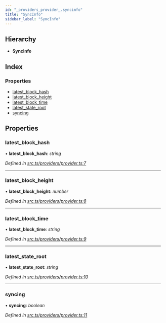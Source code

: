 ```yaml
---
id: "_providers_provider_.syncinfo"
title: "SyncInfo"
sidebar_label: "SyncInfo"
---
```


## Hierarchy

* **SyncInfo**

## Index

### Properties

* [latest_block_hash](_providers_provider_.syncinfo.md#latest_block_hash)
* [latest_block_height](_providers_provider_.syncinfo.md#latest_block_height)
* [latest_block_time](_providers_provider_.syncinfo.md#latest_block_time)
* [latest_state_root](_providers_provider_.syncinfo.md#latest_state_root)
* [syncing](_providers_provider_.syncinfo.md#syncing)

## Properties

###  latest_block_hash

• **latest_block_hash**: *string*

*Defined in [src.ts/providers/provider.ts:7](https://github.com/nearprotocol/nearlib/blob/de49029/src.ts/providers/provider.ts#L7)*

___

###  latest_block_height

• **latest_block_height**: *number*

*Defined in [src.ts/providers/provider.ts:8](https://github.com/nearprotocol/nearlib/blob/de49029/src.ts/providers/provider.ts#L8)*

___

###  latest_block_time

• **latest_block_time**: *string*

*Defined in [src.ts/providers/provider.ts:9](https://github.com/nearprotocol/nearlib/blob/de49029/src.ts/providers/provider.ts#L9)*

___

###  latest_state_root

• **latest_state_root**: *string*

*Defined in [src.ts/providers/provider.ts:10](https://github.com/nearprotocol/nearlib/blob/de49029/src.ts/providers/provider.ts#L10)*

___

###  syncing

• **syncing**: *boolean*

*Defined in [src.ts/providers/provider.ts:11](https://github.com/nearprotocol/nearlib/blob/de49029/src.ts/providers/provider.ts#L11)*
